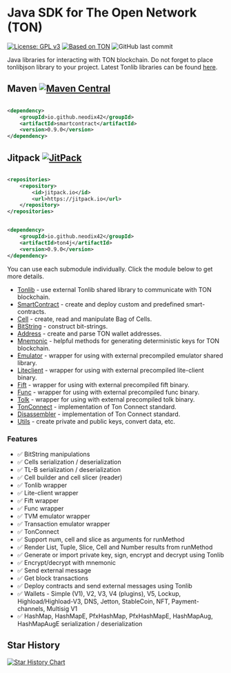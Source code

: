 # Java SDK for The Open Network (TON)

[![License: GPL v3](https://img.shields.io/badge/License-GPLv3-blue.svg)](https://www.gnu.org/licenses/gpl-3.0)
[![Based on TON][ton-svg]][ton]
![GitHub last commit](https://img.shields.io/github/last-commit/neodiX42/ton4j)

Java libraries for interacting with TON blockchain.
Do not forget to place tonlibjson library to your project. Latest Tonlib libraries can be
found [here](https://github.com/ton-blockchain/ton/actions).

## Maven [![Maven Central][maven-central-svg]][maven-central]

```xml

<dependency>
    <groupId>io.github.neodix42</groupId>
    <artifactId>smartcontract</artifactId>
    <version>0.9.0</version>
</dependency>
```

## Jitpack [![JitPack][jitpack-svg]][jitpack]

```xml

<repositories>
    <repository>
        <id>jitpack.io</id>
        <url>https://jitpack.io</url>
    </repository>
</repositories>
```

```xml

<dependency>
    <groupId>io.github.neodix42</groupId>
    <artifactId>ton4j</artifactId>
    <version>0.9.0</version>
</dependency>
```

You can use each submodule individually. Click the module below to get more details.

* [Tonlib](tonlib/README.md) - use external Tonlib shared library to communicate with TON blockchain.
* [SmartContract](smartcontract/README.md) - create and deploy custom and predefined smart-contracts.
* [Cell](cell/README.md) - create, read and manipulate Bag of Cells.
* [BitString](bitstring/README.md) - construct bit-strings.
* [Address](address/README.md) - create and parse TON wallet addresses.
* [Mnemonic](mnemonic/README.md) - helpful methods for generating deterministic keys for TON blockchain.
* [Emulator](emulator/README.md) - wrapper for using with external precompiled emulator shared library.
* [Liteclient](liteclient/README.md) - wrapper for using with external precompiled lite-client binary.
* [Fift](fift/README.md) - wrapper for using with external precompiled fift binary.
* [Func](func/README.md) - wrapper for using with external precompiled func binary.
* [Tolk](tolk/README.md) - wrapper for using with external precompiled tolk binary.
* [TonConnect](tonconnect/README.md) - implementation of Ton Connect standard.
* [Disassembler](disassembler/README.md) - implementation of Ton Connect standard.
* [Utils](utils/README.md) - create private and public keys, convert data, etc.

### Features

* ✅ BitString manipulations
* ✅ Cells serialization / deserialization
* ✅ TL-B serialization / deserialization
* ✅ Cell builder and cell slicer (reader)
* ✅ Tonlib wrapper
* ✅ Lite-client wrapper
* ✅ Fift wrapper
* ✅ Func wrapper
* ✅ TVM emulator wrapper
* ✅ Transaction emulator wrapper
* ✅ TonConnect
* ✅ Support num, cell and slice as arguments for runMethod
* ✅ Render List, Tuple, Slice, Cell and Number results from runMethod
* ✅ Generate or import private key, sign, encrypt and decrypt using Tonlib
* ✅ Encrypt/decrypt with mnemonic
* ✅ Send external message
* ✅ Get block transactions
* ✅ Deploy contracts and send external messages using Tonlib
* ✅ Wallets - Simple (V1), V2, V3, V4 (plugins), V5, Lockup, Highload/Highload-V3, DNS, Jetton, StableCoin, NFT,
  Payment-channels, Multisig V1
* ✅ HashMap, HashMapE, PfxHashMap, PfxHashMapE, HashMapAug, HashMapAugE serialization / deserialization

## Star History

[![Star History Chart](https://api.star-history.com/svg?repos=neodiX42/ton4j&type=Date)](https://star-history.com/#neodiX42/ton4j&Date)

<!-- Badges -->

[maven-central-svg]: https://img.shields.io/maven-central/v/io.github.neodix42/smartcontract

[maven-central]: https://mvnrepository.com/artifact/io.github.neodix42/smartcontract

[jitpack-svg]: https://jitpack.io/v/neodiX42/ton4j.svg

[jitpack]: https://jitpack.io/#neodiX42/ton4j

[ton-svg]: https://img.shields.io/badge/Based%20on-TON-blue

[ton]: https://ton.org